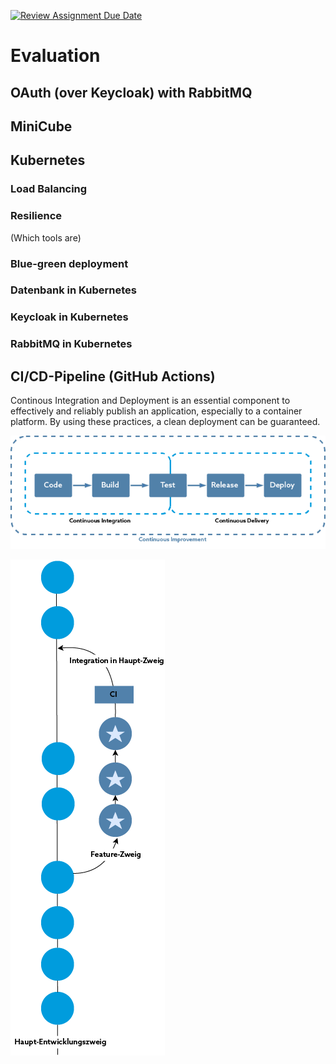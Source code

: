 [![Review Assignment Due Date](https://classroom.github.com/assets/deadline-readme-button-22041afd0340ce965d47ae6ef1cefeee28c7c493a6346c4f15d667ab976d596c.svg)](https://classroom.github.com/a/YCWZwwXS)

# Evaluation

## OAuth (over Keycloak) with RabbitMQ

## MiniCube

## Kubernetes

### Load Balancing

### Resilience
(Which tools are)

### Blue-green deployment

### Datenbank in Kubernetes

### Keycloak in Kubernetes

### RabbitMQ in Kubernetes

## CI/CD-Pipeline (GitHub Actions)

Continous Integration and Deployment is an essential component to effectively and reliably publish an application, especially to a container platform. By using these practices, a clean deployment can be guaranteed.

![](images/cicd.png)

![](images/feature-integration.png)
